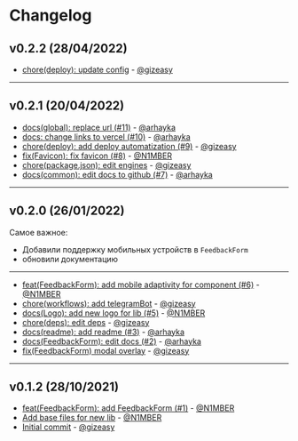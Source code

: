 # Changelog

## v0.2.2 (28/04/2022)
- [chore(deploy): update config](https://github.com/consta-design-system/analytic-ui/commit/294ebd30eefa220b2e4168f5138d3e8b59e9e4c3) - [@gizeasy](https://github.com/gizeasy)

--------------------

## v0.2.1 (20/04/2022)
- [docs(global): replace url (#11)](https://github.com/consta-design-system/analytic-ui/commit/f85f702c2e7589b26032df97b5679bca56ae7856) - [@arhayka](https://github.com/arhayka)
- [docs: change links to vercel (#10)](https://github.com/consta-design-system/analytic-ui/commit/9e16b62e4da1934f15d66db58d3f137751f413b2) - [@arhayka](https://github.com/arhayka)
- [chore(deploy): add deploy automatization (#9)](https://github.com/consta-design-system/analytic-ui/commit/b669fd44dd35492230f9b56675817b28d588b89f) - [@gizeasy](https://github.com/gizeasy)
- [fix(Favicon): fix favicon (#8)](https://github.com/consta-design-system/analytic-ui/commit/7ad03f45245e4b97d66bcd8b6c42a6e2bf11477b) - [@N1MBER](https://github.com/N1MBER)
- [chore(package.json): edit engines](https://github.com/consta-design-system/analytic-ui/commit/e386d5a0e512e37180c3cbf9630c084596c525ce) - [@gizeasy](https://github.com/gizeasy)
- [docs(common): edit docs to github (#7)](https://github.com/consta-design-system/analytic-ui/commit/3dbb8543b275ebfbbe767929129346a1d276422d) - [@arhayka](https://github.com/arhayka)

--------------------

## v0.2.0 (26/01/2022)
Самое важное:
- Добавили поддержку мобильных устройств в `FeedbackForm`
- обновили документацию
---

- [ feat(FeedbackForm): add mobile adaptivity for component (#6)](https://github.com/consta-design-system/analytic-ui/commit/5d80f389241934ba37f84bcab9b81934e31dff0c) - [@N1MBER](https://github.com/N1MBER)
- [chore(workflows): add telegramBot](https://github.com/consta-design-system/analytic-ui/commit/59be84b1af5124356f833029619890d05de1c781) - [@gizeasy](https://github.com/gizeasy)
- [docs(Logo): add new logo for lib (#5)](https://github.com/consta-design-system/analytic-ui/commit/12ceb622e1cb87a6832e08c4f0eb12c563d7b601) - [@N1MBER](https://github.com/N1MBER)
- [chore(deps): edit deps](https://github.com/consta-design-system/analytic-ui/commit/6fd22c26f1b530336a057c0662919651ff99e0f3) - [@gizeasy](https://github.com/gizeasy)
- [docs(readme): add readme (#3)](https://github.com/consta-design-system/analytic-ui/commit/d9ee376db7cfc99721ebec5f9c07a8e546170f64) - [@arhayka](https://github.com/arhayka)
- [docs(FeedbackForm): edit docs (#2)](https://github.com/consta-design-system/analytic-ui/commit/611d30f2639283e07f6551c3220fa9c83566e749) - [@arhayka](https://github.com/arhayka)
- [fix(FeedbackForm) modal overlay](https://github.com/consta-design-system/analytic-ui/commit/9a27d5b6aa5a3c1849779d88ce7f7aa6aa4978af) - [@gizeasy](https://github.com/gizeasy)

--------------------

## v0.1.2 (28/10/2021)
- [feat(FeedbackForm): add FeedbackForm (#1)](https://github.com/gazprom-neft/analytic-ui/commit/00fc58085445eeb7f3896c8c72cbd509a67add87) - [@N1MBER](https://github.com/N1MBER)
- [Add base files for new lib](https://github.com/gazprom-neft/analytic-ui/commit/8773d76064a42adfefb46c4b1e5fbe2c12098213) - [@N1MBER](https://github.com/N1MBER)
- [Initial commit](https://github.com/gazprom-neft/analytic-ui/commit/dfe694ab253f3408e76b0c9bc23a95fcef8c33a9) - [@gizeasy](https://github.com/gizeasy)
